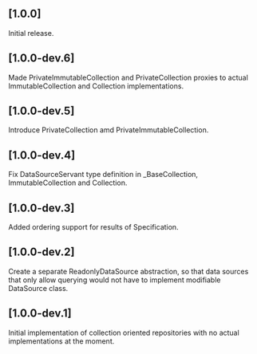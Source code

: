 ## [1.0.0]
Initial release.

## [1.0.0-dev.6]
Made PrivateImmutableCollection and PrivateCollection proxies to actual
ImmutableCollection and Collection implementations.

## [1.0.0-dev.5]
Introduce PrivateCollection amd PrivateImmutableCollection.

## [1.0.0-dev.4]
Fix DataSourceServant type definition in _BaseCollection, 
ImmutableCollection and Collection.

## [1.0.0-dev.3]
Added ordering support for results of Specification.

## [1.0.0-dev.2]
Create a separate ReadonlyDataSource abstraction, so that data sources
that only allow querying would not have to implement modifiable 
DataSource class.

## [1.0.0-dev.1]
Initial implementation of collection oriented repositories with no
actual implementations at the moment.